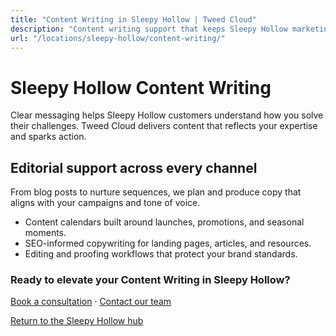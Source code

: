 ```yaml
---
title: "Content Writing in Sleepy Hollow | Tweed Cloud"
description: "Content writing support that keeps Sleepy Hollow marketing channels fresh."
url: "/locations/sleepy-hollow/content-writing/"
---
```


# Sleepy Hollow Content Writing

Clear messaging helps Sleepy Hollow customers understand how you solve their challenges. Tweed Cloud delivers content that reflects your expertise and sparks action.

## Editorial support across every channel

From blog posts to nurture sequences, we plan and produce copy that aligns with your campaigns and tone of voice.

- Content calendars built around launches, promotions, and seasonal moments.
- SEO-informed copywriting for landing pages, articles, and resources.
- Editing and proofing workflows that protect your brand standards.

### Ready to elevate your Content Writing in Sleepy Hollow?

[Book a consultation](/consultation/) · [Contact our team](/contact/)

[Return to the Sleepy Hollow hub](/locations/sleepy-hollow/)

